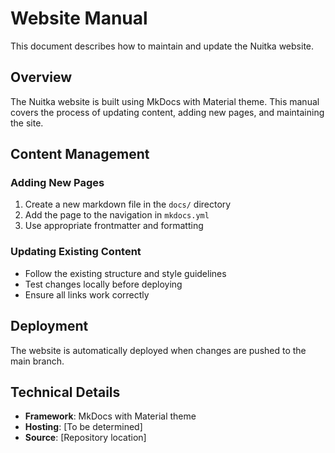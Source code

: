 # Website Manual

This document describes how to maintain and update the Nuitka website.

## Overview

The Nuitka website is built using MkDocs with Material theme. This manual covers the process of updating content, adding new pages, and maintaining the site.

## Content Management

### Adding New Pages

1. Create a new markdown file in the `docs/` directory
2. Add the page to the navigation in `mkdocs.yml`
3. Use appropriate frontmatter and formatting

### Updating Existing Content

- Follow the existing structure and style guidelines
- Test changes locally before deploying
- Ensure all links work correctly

## Deployment

The website is automatically deployed when changes are pushed to the main branch.

## Technical Details

- **Framework**: MkDocs with Material theme
- **Hosting**: [To be determined]
- **Source**: [Repository location]
